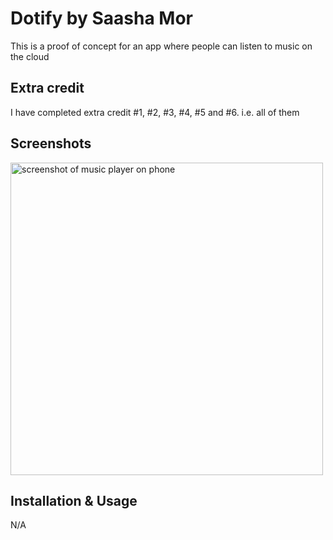 
# Dotify by Saasha Mor

This is a proof of concept for an app where people can listen to music on the cloud

## Extra credit
I have completed extra credit #1, #2, #3, #4, #5 and #6. i.e. all of them

## Screenshots
<image alt="screenshot of music player on phone" src="imgs/dotify.png" height="500" />


## Installation & Usage
N/A
